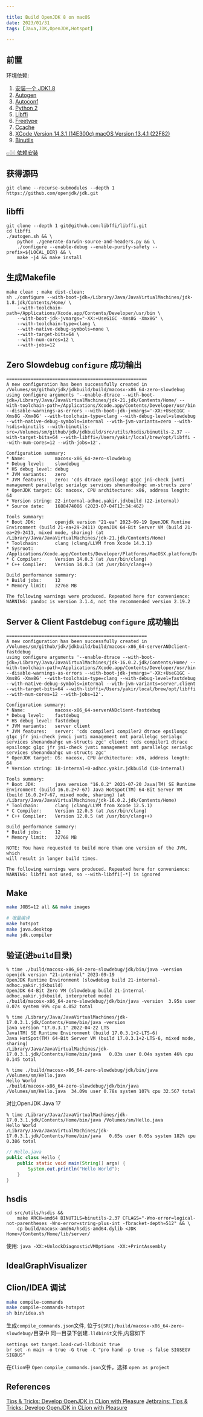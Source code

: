 ```yaml
---

title: Build OpenJDK 8 on macOS
date: 2023/01/31
tags: [Java,JDK,OpenJDK,Hotspot]

---
```


## 前置

环境依赖:  

1. [安装一个 JDK1.8](http://www.oracle.com/technetwork/java/javase/downloads/index.html)
2. [Autogen](http://www.gnu.org/software/autogen)
3. [Autoconf](http://www.gnu.org/software/autoconf)
4. [Python 2](https://www.python.org/)
5. [Libffi](https://github.com/libffi/libffi)
6. [Freetype](https://www.freetype.org)
7. [Ccache](https://ccache.samba.org)
8. [XCode Version 14.3.1 (14E300c) macOS Version 13.4.1 (22F82)](https://developer.apple.com/download/more/)
9. [Binutils](https://ftp.gnu.org/gnu/binutils/)

[👉🏼 依赖安装](https://github.com/yakirChen/macOS-libs/blob/master/build.md)

## 获得源码

```shell
git clone --recurse-submodules --depth 1 https://github.com/openjdk/jdk.git
```

## libffi

```shell
git clone --depth 1 git@github.com:libffi/libffi.git
cd libffi
./autogen.sh && \
    python ./generate-darwin-source-and-headers.py && \
    ./configure --enable-debug --enable-purify-safety --prefix=${LOCAL_DIR} && \
    make -j4 && make install  
```

## 生成Makefile

```shell
make clean ; make dist-clean;
sh ./configure --with-boot-jdk=/Library/Java/JavaVirtualMachines/jdk-1.8.jdk/Contents/Home/ \
    --with-toolchain-path=/Applications/Xcode.app/Contents/Developer/usr/bin \
    --with-boot-jdk-jvmargs="-XX:+UseG1GC -Xms8G -Xmx8G" \
    --with-toolchain-type=clang \
    --with-native-debug-symbols=none \
    --with-target-bits=64 \
    --with-num-cores=12 \
    --with-jobs=12
```

## Zero Slowdebug `configure` 成功输出

```shell
====================================================
A new configuration has been successfully created in
/Volumes/sm/github/jdk/jdkbuild/build/macosx-x86_64-zero-slowdebug
using configure arguments '--enable-dtrace --with-boot-jdk=/Library/Java/JavaVirtualMachines/jdk-21.jdk/Contents/Home/ --with-toolchain-path=/Applications/Xcode.app/Contents/Developer/usr/bin --disable-warnings-as-errors --with-boot-jdk-jvmargs='-XX:+UseG1GC -Xms8G -Xmx8G' --with-toolchain-type=clang --with-debug-level=slowdebug --with-native-debug-symbols=internal --with-jvm-variants=zero --with-hsdis=binutils --with-binutils-src=/Volumes/sm/github/jdk/jdkbuild/src/utils/hsdis/binutils-2.37 --with-target-bits=64 --with-libffi=/Users/yakir/local/brew/opt/libffi --with-num-cores=12 --with-jobs=12'.

Configuration summary:
* Name:           macosx-x86_64-zero-slowdebug
* Debug level:    slowdebug
* HS debug level: debug
* JVM variants:   zero
* JVM features:   zero: 'cds dtrace epsilongc g1gc jni-check jvmti management parallelgc serialgc services shenandoahgc vm-structs zero'
* OpenJDK target: OS: macosx, CPU architecture: x86, address length: 64
* Version string: 22-internal-adhoc.yakir.jdkbuild (22-internal)
* Source date:    1688474086 (2023-07-04T12:34:46Z)

Tools summary:
* Boot JDK:       openjdk version "21-ea" 2023-09-19 OpenJDK Runtime Environment (build 21-ea+29-2411) OpenJDK 64-Bit Server VM (build 21-ea+29-2411, mixed mode, sharing) (at /Library/Java/JavaVirtualMachines/jdk-21.jdk/Contents/Home)
* Toolchain:      clang (clang/LLVM from Xcode 14.3.1)
* Sysroot:        /Applications/Xcode.app/Contents/Developer/Platforms/MacOSX.platform/Developer/SDKs/MacOSX13.3.sdk
* C Compiler:     Version 14.0.3 (at /usr/bin/clang)
* C++ Compiler:   Version 14.0.3 (at /usr/bin/clang++)

Build performance summary:
* Build jobs:     12
* Memory limit:   32768 MB

The following warnings were produced. Repeated here for convenience:
WARNING: pandoc is version 3.1.4, not the recommended version 2.19.2
```

## Server & Client Fastdebug `configure` 成功输出

```shell
====================================================
A new configuration has been successfully created in
/Volumes/sm/github/jdk/jdkbuild/build/macosx-x86_64-serverANDclient-fastdebug
using configure arguments '--enable-dtrace --with-boot-jdk=/Library/Java/JavaVirtualMachines/jdk-16.0.2.jdk/Contents/Home/ --with-toolchain-path=/Applications/Xcode.app/Contents/Developer/usr/bin --disable-warnings-as-errors --with-boot-jdk-jvmargs='-XX:+UseG1GC -Xms8G -Xmx8G' --with-toolchain-type=clang --with-debug-level=fastdebug --with-native-debug-symbols=internal --with-jvm-variants=server,client --with-target-bits=64 --with-libffi=/Users/yakir/local/brew/opt/libffi --with-num-cores=12 --with-jobs=12'.

Configuration summary:
* Name:           macosx-x86_64-serverANDclient-fastdebug
* Debug level:    fastdebug
* HS debug level: fastdebug
* JVM variants:   server client
* JVM features:   server: 'cds compiler1 compiler2 dtrace epsilongc g1gc jfr jni-check jvmci jvmti management nmt parallelgc serialgc services shenandoahgc vm-structs zgc' client: 'cds compiler1 dtrace epsilongc g1gc jfr jni-check jvmti management nmt parallelgc serialgc services shenandoahgc vm-structs zgc'
* OpenJDK target: OS: macosx, CPU architecture: x86, address length: 64
* Version string: 18-internal+0-adhoc.yakir.jdkbuild (18-internal)

Tools summary:
* Boot JDK:       java version "16.0.2" 2021-07-20 Java(TM) SE Runtime Environment (build 16.0.2+7-67) Java HotSpot(TM) 64-Bit Server VM (build 16.0.2+7-67, mixed mode, sharing) (at /Library/Java/JavaVirtualMachines/jdk-16.0.2.jdk/Contents/Home)
* Toolchain:      clang (clang/LLVM from Xcode 12.5.1)
* C Compiler:     Version 12.0.5 (at /usr/bin/clang)
* C++ Compiler:   Version 12.0.5 (at /usr/bin/clang++)

Build performance summary:
* Build jobs:     12
* Memory limit:   32768 MB

NOTE: You have requested to build more than one version of the JVM, which
will result in longer build times.

The following warnings were produced. Repeated here for convenience:
WARNING: libffi not used, so --with-libffi[-*] is ignored
```

## Make

```bash
make JOBS=12 all && make images

# 增量编译
make hotspot
make java.desktop
make jdk.compiler
```

## 验证(进`build`目录)

```shell
% time ./build/macosx-x86_64-zero-slowdebug/jdk/bin/java -version
openjdk version "21-internal" 2023-09-19
OpenJDK Runtime Environment (slowdebug build 21-internal-adhoc.yakir.jdkbuild)
OpenJDK 64-Bit Zero VM (slowdebug build 21-internal-adhoc.yakir.jdkbuild, interpreted mode)
./build/macosx-x86_64-zero-slowdebug/jdk/bin/java -version  3.95s user 0.07s system 99% cpu 4.052 total
```

```shell
% time /Library/Java/JavaVirtualMachines/jdk-17.0.3.1.jdk/Contents/Home/bin/java -version
java version "17.0.3.1" 2022-04-22 LTS
Java(TM) SE Runtime Environment (build 17.0.3.1+2-LTS-6)
Java HotSpot(TM) 64-Bit Server VM (build 17.0.3.1+2-LTS-6, mixed mode, sharing)
/Library/Java/JavaVirtualMachines/jdk-17.0.3.1.jdk/Contents/Home/bin/java   0.03s user 0.04s system 46% cpu 0.145 total
```

```shell
% time ./build/macosx-x86_64-zero-slowdebug/jdk/bin/java /Volumes/sm/Hello.java 
Hello World
./build/macosx-x86_64-zero-slowdebug/jdk/bin/java /Volumes/sm/Hello.java  34.09s user 0.78s system 107% cpu 32.567 total
```

对比OpenJDK Java 17
```shell
% time /Library/Java/JavaVirtualMachines/jdk-17.0.3.1.jdk/Contents/Home/bin/java /Volumes/sm/Hello.java 
Hello World
/Library/Java/JavaVirtualMachines/jdk-17.0.3.1.jdk/Contents/Home/bin/java   0.65s user 0.05s system 182% cpu 0.386 total
```

```java
// Hello.java
public class Hello {
    public static void main(String[] args) {
        System.out.println("Hello World");
    }
}
```

## hsdis

```shell
cd src/utils/hsdis && 
    make ARCH=amd64 BINUTILS=binutils-2.37 CFLAGS="-Wno-error=logical-not-parentheses -Wno-error=string-plus-int -fbracket-depth=512" && \
    cp build/macosx-amd64/hsdis-amd64.dylib <JDK Home>/Contents/Home/lib/server/
```

使用: `java -XX:+UnlockDiagnosticVMOptions -XX:+PrintAssembly`

## IdealGraphVisualizer


## Clion/IDEA 调试

```bash
make compile-commands
make compile-commands-hotspot
sh bin/idea.sh
```
生成`compile_commands.json`文件, 位于`${SRC}/build/macosx-x86_64-zero-slowdebug/`目录中
同一目录下创建`.lldbinit`文件,内容如下
```lldb
settings set target.load-cwd-lldbinit true
br set -n main -o true -G true -C "pro hand -p true -s false SIGSEGV SIGBUS"
```

在`Clion`中 `Open` `compile_commands.json`文件，选择 `open as project`



## References

[Tips & Tricks: Develop OpenJDK in CLion with Pleasure](https://blog.jetbrains.com/clion/2020/03/openjdk-with-clion/)
[Jetbrains: Tips & Tricks: Develop OpenJDK in CLion with Pleasure](https://blog.jetbrains.com/clion/2020/03/openjdk-with-clion/)
